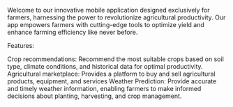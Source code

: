 Welcome to our innovative mobile application designed exclusively for farmers, harnessing the power to revolutionize agricultural productivity. Our app empowers farmers with cutting-edge tools to optimize yield and enhance farming efficiency like never before.

Features:

Crop recommendations: Recommend the most suitable crops based on soil type, climate conditions, and historical data for optimal productivity. 
Agricultural marketplace:  Provides a platform to buy and sell agricultural products, equipment, and services
Weather Prediction: Provide accurate and timely weather information, enabling farmers to make informed decisions about planting, harvesting, and crop management.
